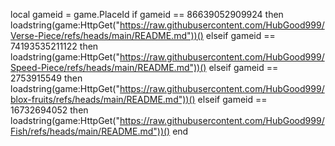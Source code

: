 local gameid = game.PlaceId
if gameid == 86639052909924 then
    loadstring(game:HttpGet("https://raw.githubusercontent.com/HubGood999/Verse-Piece/refs/heads/main/README.md"))()
elseif gameid == 74193535211122 then
    loadstring(game:HttpGet("https://raw.githubusercontent.com/HubGood999/Speed-Piece/refs/heads/main/README.md"))()
elseif gameid == 2753915549 then
    loadstring(game:HttpGet("https://raw.githubusercontent.com/HubGood999/blox-fruits/refs/heads/main/README.md"))()
elseif gameid == 16732694052 then
    loadstring(game:HttpGet("https://raw.githubusercontent.com/HubGood999/Fish/refs/heads/main/README.md"))()
end
